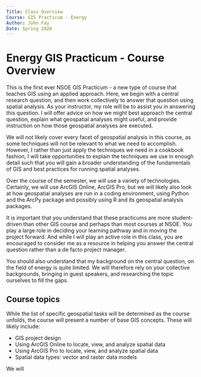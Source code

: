 ```yaml
---
Title: Class Overview
Course: GIS Practicum - Energy
Author: John Fay
Date: Spring 2020
---
```


# Energy GIS Practicum - Course Overview

This is the first ever NSOE GIS Practicum - a new type of course that teaches GIS using an applied approach. Here, we begin with a central research question, and then work collectively to answer that question using spatial analysis. As your instructor, my role will be to assist you in answering this question. I will offer advice on how we might best approach the central question, explain what geospatial analyses might useful, and provide instruction on how those geospatial analyses are executed. 

We will not likely cover every facet of geospatial analysis in this course, as some techniques will not be relevant to what we need to accomplish. However, I rather than just apply the techniques we need in a cookbook fashion, I will take opportunities to explain the techniques we use in enough detail such that you will gain a broader understanding of the fundamentals of GIS and best practices for running spatial analyses. 

Over the course of the semester, we will use a variety of technologies. Certainly, we will use ArcGIS Online, ArcGIS Pro, but we will likely also look at how geospatial analyses are run in a coding environment, using Python and the ArcPy package and possibly using R and its geospatial analysis packages. 

It is important that you understand that these practicums are more student-driven than other GIS course and perhaps than most courses at NSOE.  You play a large role in deciding your learning pathway and in moving the project forward. And while I will play an active role in this class, you are encouraged to consider me as a resource in helping you answer the central question rather than a de facto project manager. 

You should also understand that my background on the central question, on the field of energy is quite limited. We will therefore rely on your collective backgrounds, bringing in guest speakers, and researching the topic ourselves to fill the gaps. 

  

## Course topics

While the list of specific geospatial tasks will be determined as the course unfolds, the course will present a number of base GIS concepts. These will likely include:

* GIS project design
* Using ArcGIS Online to locate, view, and analyze spatial data
* Using ArcGIS Pro to locate, view, and analyze spatial data
* Spatial data types: vector and raster data models

We will 